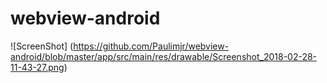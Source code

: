 # webview-android
![ScreenShot]
(https://github.com/Paulimjr/webview-android/blob/master/app/src/main/res/drawable/Screenshot_2018-02-28-11-43-27.png)
